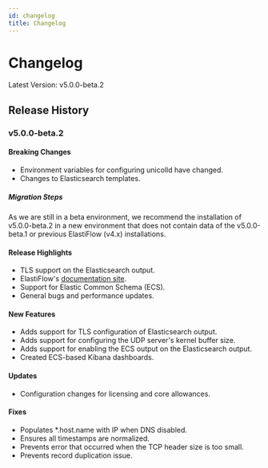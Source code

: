 ```yaml
---
id: changelog
title: Changelog
---
```


# Changelog

Latest Version: v5.0.0-beta.2

## Release History

### v5.0.0-beta.2

#### Breaking Changes
- Environment variables for configuring unicolld have changed.
- Changes to Elasticsearch templates.

##### Migration Steps
As we are still in a beta environment, we recommend the installation of v5.0.0-beta.2 in a new environment that does not contain data of the v5.0.0-beta.1 or previous ElastiFlow (v4.x) installations.

#### Release Highlights
- TLS support on the Elasticsearch output.
- ElastiFlow's [documentation site](http://docs.elastiflow.com).
- Support for Elastic Common Schema (ECS).
- General bugs and performance updates.

#### New Features
- Adds support for TLS configuration of Elasticsearch output.
- Adds support for configuring the UDP server's kernel buffer size.
- Adds support for enabling the ECS output on the Elasticsearch output.
- Created ECS-based Kibana dashboards.

#### Updates
- Configuration changes for licensing and core allowances.

#### Fixes
- Populates *.host.name with IP when DNS disabled.
- Ensures all timestamps are normalized.
- Prevents error that occurred when the TCP header size is too small.
- Prevents record duplication issue.
